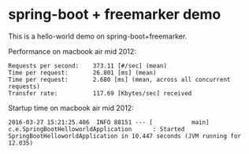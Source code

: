 # spring-boot + freemarker demo

This is a hello-world demo on spring-boot+freemarker.

Performance on macbook air mid 2012:

    Requests per second:    373.11 [#/sec] (mean)
    Time per request:       26.801 [ms] (mean)
    Time per request:       2.680 [ms] (mean, across all concurrent requests)
    Transfer rate:          117.69 [Kbytes/sec] received

Startup time on macbook air mid 2012:

    2016-03-27 15:21:25.406  INFO 88151 --- [           main] c.e.SpringBootHelloworldApplication      : Started SpringBootHelloworldApplication in 10.447 seconds (JVM running for 12.035)
